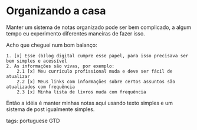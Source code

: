 # Organizando a casa

Manter um sistema de notas organizado pode ser bem complicado, a algum tempo eu experimento diferentes maneiras de fazer isso.

Acho que cheguei num bom balanço:

    1. [x] Esse (b)log digital cumpre esse papel, para isso precisava ser bem simples e acessível
    2. As informações são vivas, por exemplo: 
        2.1 [x] Meu curriculo profissional muda e deve ser fácil de atualizar
        2.2 [x] Meus links com informações sobre certos assuntos são atualizados com frequência
        2.3 [x] Minha lista de livros muda com frequência

Então a idéia é manter minhas notas aqui usando texto simples e um sistema de post igualmente simples.

tags: portuguese GTD
